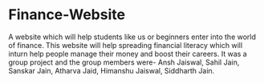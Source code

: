 # Finance-Website
A website which will help students like us or beginners enter into the world of finance.
This website will help spreading financial literacy which will inturn help people manage their money and boost their careers.
It was a group project and the group members were-
Ansh Jaiswal,
Sahil Jain,
Sanskar Jain,
Atharva Jaid,
Himanshu Jaiswal,
Siddharth Jain.
